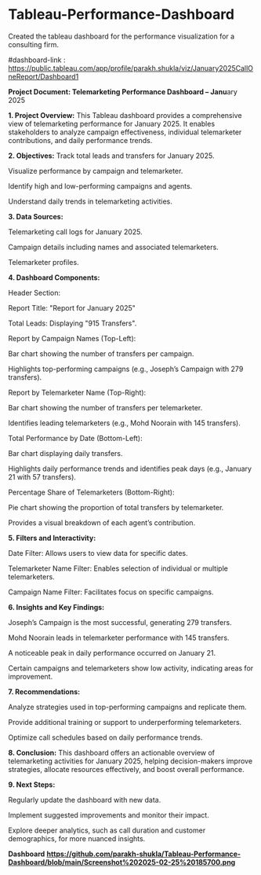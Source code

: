 # Tableau-Performance-Dashboard
Created the tableau dashboard for the performance visualization for a consulting firm.

#dashboard-link : https://public.tableau.com/app/profile/parakh.shukla/viz/January2025CallOneReport/Dashboard1

**Project Document: Telemarketing Performance Dashboard – Janu**ary 2025

**1. Project Overview:**
This Tableau dashboard provides a comprehensive view of telemarketing performance for January 2025. It enables stakeholders to analyze campaign effectiveness, individual telemarketer contributions, and daily performance trends.

**2. Objectives:**
Track total leads and transfers for January 2025.

Visualize performance by campaign and telemarketer.

Identify high and low-performing campaigns and agents.

Understand daily trends in telemarketing activities.

**3. Data Sources:**

Telemarketing call logs for January 2025.

Campaign details including names and associated telemarketers.

Telemarketer profiles.

**4. Dashboard Components:**

Header Section:

Report Title: "Report for January 2025"

Total Leads: Displaying "915 Transfers".

Report by Campaign Names (Top-Left):

Bar chart showing the number of transfers per campaign.

Highlights top-performing campaigns (e.g., Joseph’s Campaign with 279 transfers).

Report by Telemarketer Name (Top-Right):

Bar chart showing the number of transfers per telemarketer.

Identifies leading telemarketers (e.g., Mohd Noorain with 145 transfers).

Total Performance by Date (Bottom-Left):

Bar chart displaying daily transfers.

Highlights daily performance trends and identifies peak days (e.g., January 21 with 57 transfers).

Percentage Share of Telemarketers (Bottom-Right):

Pie chart showing the proportion of total transfers by telemarketer.

Provides a visual breakdown of each agent’s contribution.

**5. Filters and Interactivity:**

Date Filter: Allows users to view data for specific dates.

Telemarketer Name Filter: Enables selection of individual or multiple telemarketers.

Campaign Name Filter: Facilitates focus on specific campaigns.

**6. Insights and Key Findings:**

Joseph’s Campaign is the most successful, generating 279 transfers.

Mohd Noorain leads in telemarketer performance with 145 transfers.

A noticeable peak in daily performance occurred on January 21.

Certain campaigns and telemarketers show low activity, indicating areas for improvement.

**7. Recommendations:**

Analyze strategies used in top-performing campaigns and replicate them.

Provide additional training or support to underperforming telemarketers.

Optimize call schedules based on daily performance trends.

**8. Conclusion:**
This dashboard offers an actionable overview of telemarketing activities for January 2025, helping decision-makers improve strategies, allocate resources effectively, and boost overall performance.

**9. Next Steps:**

Regularly update the dashboard with new data.

Implement suggested improvements and monitor their impact.

Explore deeper analytics, such as call duration and customer demographics, for more nuanced insights.

**Dashboard**
**https://github.com/parakh-shukla/Tableau-Performance-Dashboard/blob/main/Screenshot%202025-02-25%20185700.png**
